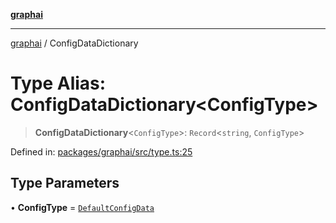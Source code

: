 [**graphai**](../README.md)

***

[graphai](../globals.md) / ConfigDataDictionary

# Type Alias: ConfigDataDictionary\<ConfigType\>

> **ConfigDataDictionary**\<`ConfigType`\>: `Record`\<`string`, `ConfigType`\>

Defined in: [packages/graphai/src/type.ts:25](https://github.com/kawamataryo/graphai/blob/5c4c4325bb275f17c58187664137731b5dc52a39/packages/graphai/src/type.ts#L25)

## Type Parameters

• **ConfigType** = [`DefaultConfigData`](DefaultConfigData.md)
